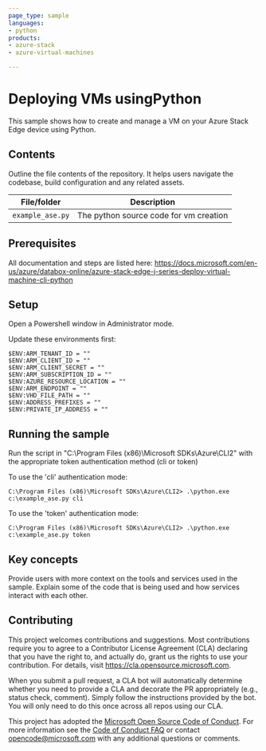 ```yaml
---
page_type: sample
languages:
- python
products:
- azure-stack
- azure-virtual-machines

---
```


# Deploying VMs usingPython

This sample shows how to create and manage a VM on your Azure Stack Edge device using Python.

<!-- 
Guidelines on README format: https://review.docs.microsoft.com/help/onboard/admin/samples/concepts/readme-template?branch=master

Guidance on onboarding samples to docs.microsoft.com/samples: https://review.docs.microsoft.com/help/onboard/admin/samples/process/onboarding?branch=master

Taxonomies for products and languages: https://review.docs.microsoft.com/new-hope/information-architecture/metadata/taxonomies?branch=master
-->

## Contents

Outline the file contents of the repository. It helps users navigate the codebase, build configuration and any related assets.

| File/folder       | Description                                |
|-------------------|--------------------------------------------|
| `example_ase.py`             | The python source code for vm creation                        |

## Prerequisites

All documentation and steps are listed here: https://docs.microsoft.com/en-us/azure/databox-online/azure-stack-edge-j-series-deploy-virtual-machine-cli-python

## Setup

Open a Powershell window in Administrator mode. 

Update these environments first:
	
	$ENV:ARM_TENANT_ID = ""
	$ENV:ARM_CLIENT_ID = ""
	$ENV:ARM_CLIENT_SECRET = ""
	$ENV:ARM_SUBSCRIPTION_ID = ""
	$ENV:AZURE_RESOURCE_LOCATION = ""
	$ENV:ARM_ENDPOINT = ""
	$ENV:VHD_FILE_PATH = ""
	$ENV:ADDRESS_PREFIXES = ""
	$ENV:PRIVATE_IP_ADDRESS = ""

## Running the sample

Run the script in "C:\Program Files (x86)\Microsoft SDKs\Azure\CLI2" with the appropriate token authentication method (cli or token)

To use the 'cli' authentication mode:

	C:\Program Files (x86)\Microsoft SDKs\Azure\CLI2> .\python.exe c:\example_ase.py cli

To use the 'token' authentication mode:

	C:\Program Files (x86)\Microsoft SDKs\Azure\CLI2> .\python.exe c:\example_ase.py token

## Key concepts

Provide users with more context on the tools and services used in the sample. Explain some of the code that is being used and how services interact with each other.

## Contributing

This project welcomes contributions and suggestions.  Most contributions require you to agree to a
Contributor License Agreement (CLA) declaring that you have the right to, and actually do, grant us
the rights to use your contribution. For details, visit https://cla.opensource.microsoft.com.

When you submit a pull request, a CLA bot will automatically determine whether you need to provide
a CLA and decorate the PR appropriately (e.g., status check, comment). Simply follow the instructions
provided by the bot. You will only need to do this once across all repos using our CLA.

This project has adopted the [Microsoft Open Source Code of Conduct](https://opensource.microsoft.com/codeofconduct/).
For more information see the [Code of Conduct FAQ](https://opensource.microsoft.com/codeofconduct/faq/) or
contact [opencode@microsoft.com](mailto:opencode@microsoft.com) with any additional questions or comments.
